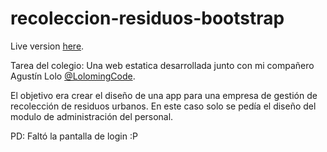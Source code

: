 # recoleccion-residuos-bootstrap

Live version [here](https://retalazycodes.github.io/recoleccion-residuos-bootstrap/).

Tarea del colegio:
Una web estatica desarrollada junto con mi compañero Agustín Lolo [@LolomingCode](https://github.com/LolomingCode). 

El objetivo era crear el diseño de una app para una empresa de gestión de recolección de residuos urbanos.
En este caso solo se pedía el diseño del modulo de administración del personal.

PD: Faltó la pantalla de login :P

